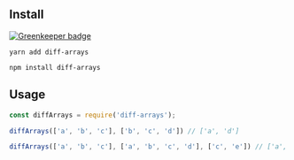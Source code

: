 ## Install

[![Greenkeeper badge](https://badges.greenkeeper.io/uraway/diff-many-arrays.svg)](https://greenkeeper.io/)

```
yarn add diff-arrays
```

```
npm install diff-arrays
```

## Usage

```js
const diffArrays = require('diff-arrays');

diffArrays(['a', 'b', 'c'], ['b', 'c', 'd']) // ['a', 'd']

diffArrays(['a', 'b', 'c'], ['a', 'b', 'c', 'd'], ['c', 'e']) // ['a', 'b', 'd', 'e']
```
